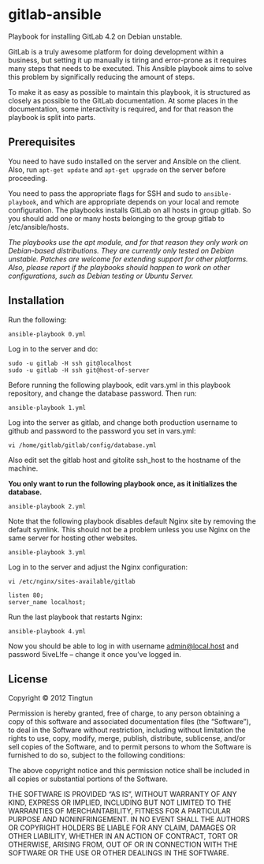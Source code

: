 # gitlab-ansible

Playbook for installing GitLab 4.2 on Debian unstable.

GitLab is a truly awesome platform for doing development within a business, but setting it up manually is tiring and error-prone as it requires many steps that needs to be executed. This Ansible playbook aims to solve this problem by significally reducing the amount of steps.

To make it as easy as possible to maintain this playbook, it is structured as closely as possible to the GitLab documentation. At some places in the documentation, some interactivity is required, and for that reason the playbook is split into parts.

## Prerequisites
You need to have sudo installed on the server and Ansible on the client. Also, run `apt-get update` and `apt-get upgrade` on the server before proceeding.

You need to pass the appropriate flags for SSH and sudo to `ansible-playbook`, and which are appropriate depends on your local and remote configuration. The playbooks installs GitLab on all hosts in group gitlab. So you should add one or many hosts belonging to the group gitlab to /etc/ansible/hosts.

_The playbooks use the apt module, and for that reason they only work on Debian-based distributions. They are currently only tested on Debian unstable. Patches are welcome for extending support for other platforms. Also, please report if the playbooks should happen to work on other configurations, such as Debian testing or Ubuntu Server._

## Installation
Run the following:

    ansible-playbook 0.yml

Log in to the server and do:

    sudo -u gitlab -H ssh git@localhost
    sudo -u gitlab -H ssh git@host-of-server

Before running the following playbook, edit vars.yml in this playbook repository, and change the database password. Then run:

    ansible-playbook 1.yml

Log into the server as gitlab, and change both production username to github and password to the password you set in vars.yml:

    vi /home/gitlab/gitlab/config/database.yml

Also edit set the gitlab host and gitolite ssh_host to the hostname of the machine.

**You only want to run the following playbook once, as it initializes the database.**

    ansible-playbook 2.yml

Note that the following playbook disables default Nginx site by removing the default symlink. This should not be a problem unless you use Nginx on the same server for hosting other websites.

    ansible-playbook 3.yml

Log in to the server and adjust the Nginx configuration:

    vi /etc/nginx/sites-available/gitlab

    listen 80;
    server_name localhost;

Run the last playbook that restarts Nginx:

    ansible-playbook 4.yml

Now you should be able to log in with username admin@local.host and password 5iveL!fe – change it once you’ve logged in.

## License
Copyright © 2012 Tingtun

Permission is hereby granted, free of charge, to any person obtaining a copy of this software and associated documentation files (the “Software”), to deal in the Software without restriction, including without limitation the rights to use, copy, modify, merge, publish, distribute, sublicense, and/or sell copies of the Software, and to permit persons to whom the Software is furnished to do so, subject to the following conditions:

The above copyright notice and this permission notice shall be included in all copies or substantial portions of the Software.

THE SOFTWARE IS PROVIDED “AS IS”, WITHOUT WARRANTY OF ANY KIND, EXPRESS OR IMPLIED, INCLUDING BUT NOT LIMITED TO THE WARRANTIES OF MERCHANTABILITY, FITNESS FOR A PARTICULAR PURPOSE AND NONINFRINGEMENT. IN NO EVENT SHALL THE AUTHORS OR COPYRIGHT HOLDERS BE LIABLE FOR ANY CLAIM, DAMAGES OR OTHER LIABILITY, WHETHER IN AN ACTION OF CONTRACT, TORT OR OTHERWISE, ARISING FROM, OUT OF OR IN CONNECTION WITH THE SOFTWARE OR THE USE OR OTHER DEALINGS IN THE SOFTWARE.

